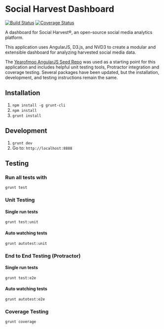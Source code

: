 # Social Harvest Dashboard

[![Build Status](https://drone.io/github.com/tmaiaroto/social-harvest-dashboard/status.png)](https://drone.io/github.com/tmaiaroto/social-harvest-dashboard/latest) [![Coverage Status](https://coveralls.io/repos/tmaiaroto/social-harvest-dashboard/badge.png?branch=master)](https://coveralls.io/r/tmaiaroto/social-harvest-dashboard?branch=master)

A dashboard for Social Harvest&reg;, an open-source social media analytics platform.

This application uses AngularJS, D3.js, and NVD3 to create a modular and extensible dashboard for analyzing harvested social media data.

The [Yearofmoo AngularJS Seed Repo](https://github.com/yearofmoo/angularjs-seed-repo) was used as a starting point for this application and includes helpful unit testing tools, Protractor integration and coverage testing.
Several packages have been updated, but the installation, development, and testing instructions remain the same.

## Installation

1. `npm install -g grunt-cli`
2. `npm install`
3. `grunt install`

## Development

1. `grunt dev`
2. Go to: `http://localhost:8888`

## Testing

### Run all tests with
`grunt test`

### Unit Testing

#### Single run tests
`grunt test:unit`

#### Auto watching tests
`grunt autotest:unit`

### End to End Testing (Protractor)

#### Single run tests
`grunt test:e2e`

#### Auto watching tests
`grunt autotest:e2e`

### Coverage Testing

`grunt coverage`
